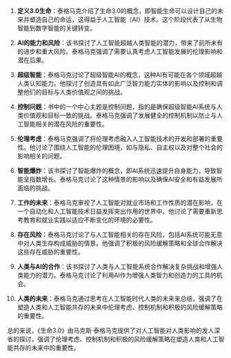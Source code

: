 1. **定义3.0生命**：泰格马克介绍了生命3.0的概念，即智能生命可以设计自己的未来并塑造自己的命运，这得益于人工智能（AI）技术。这个阶段代表了从生物智能到数字智能的关键转变。

2. **AI的能力和风险**：该书探讨了人工智能超越人类智能的潜力，带来了前所未有的进步和重大风险。泰格马克强调了需要认真考虑人工智能发展的伦理影响和潜在后果。

3. **超级智能**：泰格马克讨论了超级智能AI的概念，这种AI有可能在各个领域超越人类认知能力。他探讨了创造具有如此广泛智力能力实体的影响以及控制和调整他们的目标与人类价值观之间的挑战。

4. **控制问题**：书中的一个中心主题是控制问题，指的是确保超级智能AI系统与人类价值观和目标一致的挑战。泰格马克强调了发展健全的控制机制以防止与人工智能相关的潜在风险的重要性。

5. **伦理考虑**：泰格马克强调了将伦理考虑融入人工智能技术的开发和部署的重要性。他讨论了围绕人工智能的伦理困境，如与隐私、自主权以及对整个社会的影响相关的问题。

6. **智能爆炸**：该书探讨了智能爆炸的概念，即AI系统迅速提升自身能力，导致智能呈指数增长。泰格马克讨论了这种情景的影响以及确保AI安全和有益发展所面临的挑战。

7. **工作的未来**：泰格马克审视了人工智能对就业市场和工作性质的潜在影响，在一个自动化和人工智能技术日益发挥突出作用的世界中。他讨论了需要重新思考教育和就业实践以适应不断变化的环境的必要性。

8. **存在风险**：泰格马克讨论了与人工智能相关的存在风险，包括AI系统可能无意中对人类生存构成威胁的情景。他强调了积极的风险缓解策略和全球合作解决这些存在威胁的重要性。

9. **人类与AI的合作**：该书探讨了人类与人工智能系统合作解决复杂挑战和增强人类能力的潜力。泰格马克讨论了利用AI作为增强人类智力和创造力的工具的机会。

10. **人类的未来**：泰格马克通过思考在人工智能时代人类的未来来总结，强调了在塑造人类和人工智能共存的未来中伦理考虑、控制机制和积极的风险缓解策略的重要性。

总的来说，《生命3.0》由马克斯·泰格马克提供了对人工智能对人类影响的发人深省的探讨，强调了伦理考虑、控制机制和积极的风险缓解策略在塑造人类和人工智能共存的未来中的重要性。